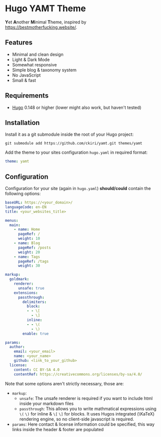 # Hugo YAMT Theme
**Y**et **A**nother **M**inimal **T**heme, inspired by <https://bestmotherfucking.website/>.

## Features
* Minimal and clean design
* Light & Dark Mode
* Somewhat responsive
* Simple blog & taxonomy system
* No JavaScript
* Small & fast

## Requirements
* [Hugo](https://github.com/gohugoio/hugo) 0.148 or higher (lower might also work, but haven't tested)

## Installation
Install it as a git submodule inside the root of your Hugo project:
```
git submodule add https://github.com/ckiri/yamt.git themes/yamt
```

Add the theme to your sites configuration `hugo.yaml` in required format:
```yaml
theme: yamt
```

## Configuration

Configuration for your site (again in `hugo.yaml`) **should/could** contain the following options:
```yaml
baseURL: https://<your_domain>/
languageCode: en-EN
title: <your_websites_title>

menus:
  main:
    - name: Home
      pageRef: /
      weight: 10
    - name: Blog
      pageRef: /posts
      weight: 20
    - name: Tags
      pageRef: /tags
      weight: 30

markup:
  goldmark:
    renderer:
      unsafe: true
    extensions:
      passthrough:
        delimiters:
          block:
          - - \[
            - \]
          inline:
          - - \(
            - \)
        enable: true

params:
  author:
    email: <your_email>
    name: <your_name>
    github: <link_to_your_github>
  license:
    content: CC BY-SA 4.0
    contentRef: https://creativecommons.org/licenses/by-sa/4.0/
```

Note that some options aren't strictly necessary, those are:
* `markup`:
  * `unsafe`: The unsafe renderer is required if you want to include html inside your markdown files
  * `passthrough`: This allows you to write mathmatical expressions using `\(` `\)` for inline
    & `\[` `\]` for blocks. It uses Hugos integrated \(\KaTeX\) rendering engine, so no client-side javascript
    is required.
* `params`: Here contact & license information could be specified, this way links inside the header & footer are populated
